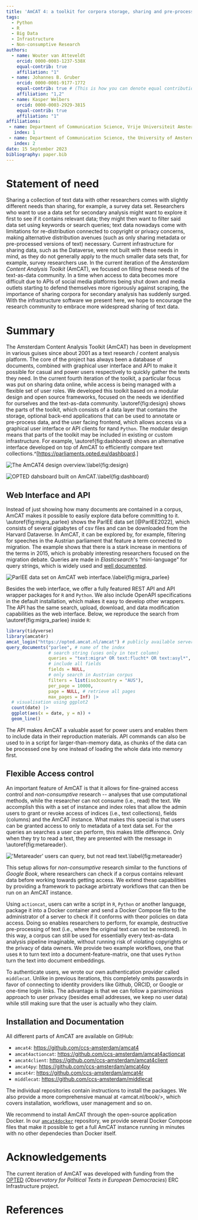 ```yaml
---
title: 'AmCAT 4: a toolkit for corpora storage, sharing and pre-processing'
tags:
  - Python
  - R
  - Big Data
  - Infrastructure
  - Non-consumptive Research
authors:
  - name: Wouter van Atteveldt
    orcid: 0000-0003-1237-538X
    equal-contrib: true
    affiliation: "1"
  - name: Johannes B. Gruber
    orcid: 0000-0001-9177-1772
    equal-contrib: true # (This is how you can denote equal contributions between multiple authors)
    affiliation: "1,2"
  - name: Kasper Welbers
    orcid: 0000-0003-2929-3815
    equal-contrib: true
    affiliation: "1"
affiliations:
 - name: Department of Communication Science, Vrije Universiteit Amsterdam,
   index: 1
 - name: Department of Communication Science, the University of Amsterdam
   index: 2
date: 15 September 2023
bibliography: paper.bib
---
```


# Statement of need

Sharing a collection of text data with other researchers comes with slightly different needs than sharing, for example, a survey data set.
Researchers who want to use a data set for secondary analysis might want to explore it first to see if it contains relevant data;
they might then want to filter said data set using keywords or search queries;
text data nowadays come with limitations for re-distribution connected to copyright or privacy concerns, making alternative distribution avenues (such as only sharing metadata or pre-processed versions of text) necessary.
Current infrastructure for sharing data, such as the Dataverse, were not built with these needs in mind, as they do not generally apply to the much smaller data sets that, for example, survey researchers use.
In the current iteration of the *Amsterdam Content Analysis Toolkit* (AmCAT), we focused on filling these needs of the text-as-data community.
In a time when access to data becomes more difficult due to APIs of social media platforms being shut down and media outlets starting to defend themselves more rigorously against scraping, the importance of sharing corpora for secondary analysis has suddenly surged.
With the infrastructure software we present here, we hope to encourage the research community to embrace more widespread sharing of text data.

# Summary

The Amsterdam Content Analysis Toolkit (AmCAT) has been in development in various guises since about 2001 as a text research / content analysis platform.
The core of the project has always been a database of documents, combined with graphical user interface and API to make it possible for casual and power users respectively to quickly gather the texts they need.
In the current fourth iteration of the toolkit, a particular focus was put on sharing data online, while access is being managed with a flexible set of user roles.
We developed this toolkit based on a modular design and open source frameworks, focused on the needs we identified for ourselves and the text-as-data community.
\autoref{fig:design} shows the parts of the toolkit, which consists of a data layer that contains the storage, optional back-end applications that can be used to annotate or pre-process data, and the user facing frontend, which allows access via a graphical user interface or API clients for `R`and `Python`.
The modular design means that parts of the toolkit may be included in existing or custom infrastructure.
For example, \autoref{fig:dashboard} shows an alternative interface developed on top of AmCAT to efficiently compare text collections.^[<https://parliaments.opted.eu/dashboard>.]

![The AmCAT4 design overview.\label{fig:design}](media/amcat-flow.drawio.png)

![OPTED dahsboard built on AmCAT.\label{fig:dashboard}](media/dashboard.png)

## Web Interface and API

Instead of just showing how many documents are contained in a corpus, AmCAT makes it possible to easily explore data before committing to it.
\autoref{fig:migra_parlee} shows the ParlEE data set [@ParlEE2022], which consists of several gigabytes of csv files and can be downloaded from the Harvard Dataverse.
In AmCAT, it can be explored by, for example, filtering for speeches in the Austrian parliament that feature a term connected to migration. 
The example shows that there is a stark increase in mentions of the terms in 2015, which is probably interesting researchers focused on the migration debate.
Queries are made in *Elasticsearch*'s "mini-language" for query strings, which is widely used and [well documented](https://web.archive.org/web/20230827002715/https://www.elastic.co/guide/en/elasticsearch/reference/current/query-dsl-query-string-query.html).

![ParlEE data set on AmCAT web interface.\label{fig:migra_parlee}](media/migra_parlee.png)

Besides the web interface, we offer a fully featured REST API and API wrapper packages for `R` and `Python`.
We also include OpenAPI specifications in the default installation, which makes it easy to develop other wrappers.
The API has the same search, upload, download, and data modification capabilities as the web interface.
Below, we reproduce the search from \autoref{fig:migra_parlee} inside `R`:

```r
library(tidyverse)
library(amcat4r)
amcat_login("https://opted.amcat.nl/amcat") # publicly available server
query_documents("parlee", # name of the index
                # search string (uses only in text column)
                queries = "text:migra* OR text:flucht* OR text:asyl*", 
                # include all fields
                fields = NULL,
                # only search in Austrian corpus
                filters	= list(iso3country = "AUS"), 
                per_page = 10000, 
                page = NULL, # retrieve all pages
                max_pages = Inf) |> 
  # visualisation using ggplot2
  count(date) |>
  ggplot(aes(x = date, y = n)) +
  geom_line()
```

The API makes AmCAT a valuable asset for power users and enables them to include data in their reproduction materials.
API commands can also be used to in a script for larger-than-memory data, as chunks of the data can be processed one by one instead of loading the whole data into memory first.

## Flexible Access control

An important feature of AmCAT is that it allows for fine-grained access control and *non-consumptive* research -- analyses that use computational methods, while the researcher can not consume (i.e., read) the text.
We accomplish this with a set of instance and index roles that allow the admin users to grant or revoke access of indices (i.e., text collections), fields (columns) and the AmCAT instance.
What makes this special is that users can be granted access to only to metadata of a text data set.
For the queries an searches a user can perform, this makes little difference.
Only when they try to read a text, they are presented with the message in \autoref{fig:metareader}.

!['Metareader' users can query, but not read text.\label{fig:metareader}](media/sotu_text_guest.png)

This setup allows for *non-consumptive* research similar to the functions of *Google Book*, where researchers can check if a corpus contains relevant data before working towards getting access.
We extend these capabilities by providing a framework to package arbirtraty workflows that can then be run on an AmCAT instance.

Using `actioncat`, users can write a script in `R`, `Python` or another language, package it into a Docker container and send a Docker Compose file to the administrator of a server to check if it conforms with theor policies on data access.
Doing so enables researchers to perform, for example, destructive pre-processing of text (i.e., where the original text can not be restored).
In this way, a corpus can still be used for essentially every text-as-data analysis pipeline imaginable, without running risk of violating copyrights or the privacy of data  owners.
We provide two example workflows, one that uses `R` to turn text into a document-feature-matrix, one that uses  `Python` turn the text into document embeddings.

To authenticate users, we wrote our own authentication provider called `middlecat`.
Unlike in previous iterations, this completely omits passwords in favor of connecting to identity providers like Github, ORCID, or Google or one-time login links.
The advantage is that we can follow a parsimonious approach to user privacy (besides email addresses, we keep no user data) while still making sure that the user is actually who they claim.

## Installation and Documentation

All different parts of AmCAT are available on GitHub:

- `amcat4`: <https://github.com/ccs-amsterdam/amcat4>
- `amcat4actioncat`: <https://github.com/ccs-amsterdam/amcat4actioncat>
- `amcat4client`: <https://github.com/ccs-amsterdam/amcat4client>
- `amcat4py`: <https://github.com/ccs-amsterdam/amcat4py>
- `amcat4r`: <https://github.com/ccs-amsterdam/amcat4r>
- `middlecat`: <https://github.com/ccs-amsterdam/middlecat>

The individual repositories contain instructions to install the packages.
We also provide a more comprehensive manual at <amcat.nl/book/>, which covers installation, workflows, user management and so on.

We recommend to install AmCAT through the open-source application Docker.
In our [`amcat4docker`](https://github.com/ccs-amsterdam/amcat4docker) repository, we provide several Docker Compose files that make it possible to get a full AmCAT instance running in minutes with no other dependecies than Docker itself.


# Acknowledgements

The current iteration of AmCAT was developed with funding from the [OPTED](https://opted.eu/) (*Observatory for Political Texts in European Democracies*) ERC Infrastructure project.

# References
